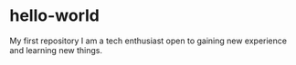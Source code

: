 # hello-world
My first repository
I am a tech enthusiast open to gaining new experience and learning new things.
